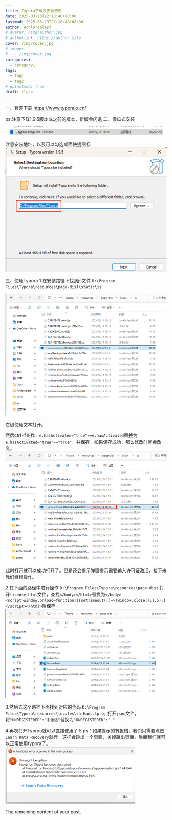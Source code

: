 ```yaml
---
title: Typora下载及安装使用
date: 2025-03-13T22:18:48+08:00
lastmod: 2025-03-13T22:18:48+08:00
author: Achloroplast
# avatar: /img/author.jpg
# authorlink: https://author.site
cover: /img/cover.jpg
# images:
#   - /img/cover.jpg
categories:
  - category1
tags:
  - tag1
  - tag2
# nolastmod: true
draft: flase
---
```


一、官网下载
https://www.typoraio.cn/

ps:注意下载1.9.5版本或之前的版本，新版会闪退
二、傻瓜式安装

![alt text](image.png)

注意安装地址，以及可以勾选桌面快捷图标
![alt text](image-1.png)

三、使用Typora
1.在安装路径下找到js文件
`D:\Program Files\Typora\resources\page-dist\static\js`

![alt text](image-2.png)

右键使用文本打开。

然后ctrl+f查找：`e.hasActivated="true"==e.hasActivated`替换为`e.hasActivated="true"=="true"`，并保存，如果保存成功，那么修改时间会改变。
![alt text](image-3.png)

此时打开就可以成功打开了。但是还会提示弹窗提示需要输入许可证激活，接下来我们继续操作。

2.在下面的路径中进行操作
`D:\Program Files\Typora\resources\page-dist`
打开`license.html`文件，查找`</body></html>`替换为`</body><script>window.onload=function(){setTimeout(()=>{window.close();},5);}</script></html>`后保存
![alt text](image-4.png)

3.然后去这个路径下面找到对应的代码
`D:\Program Files\Typora\resources\locales\zh-Hans.lproj`
打开`json`文件，将`"UNREGISTERED":"未激活"`替换为`"UNREGISTERED":" "`

4.再次打开Typroa就可以直接使用了
5.ps：如果提示的有报错，我们只需要点击`Learn Data Recovery`就行，这样会跳出一个页面，关掉跳出页面，后面我们就可以正常使用typora了。
![alt text](image-6.png)


<!--more-->

The remaining content of your post.
